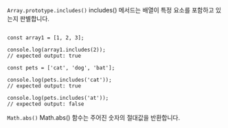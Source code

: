 `Array.prototype.includes()`
includes() 메서드는 배열이 특정 요소를 포함하고 있는지 판별합니다.

<pre><code>
const array1 = [1, 2, 3];

console.log(array1.includes(2));
// expected output: true

const pets = ['cat', 'dog', 'bat'];

console.log(pets.includes('cat'));
// expected output: true

console.log(pets.includes('at'));
// expected output: false
</code></pre>

`Math.abs()`
Math.abs() 함수는 주어진 숫자의 절대값을 반환합니다.

